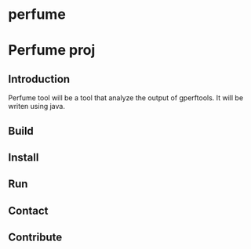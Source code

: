 perfume
=======

# Perfume proj

## Introduction
Perfume tool will be a tool that analyze the output of gperftools.
It will be writen using java.

## Build

## Install

## Run

## Contact

## Contribute
